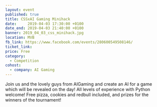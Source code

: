 ```yaml
---
layout: event
published: true
title: CSSxAI Gaming Minihack
date:     2019-04-03 17:30:00 +0100
date_end: 2019-04-03 21:40:00 +0100
banner: 2019_04_03_css_minihack.jpg
location: MVB
fb_link: https://www.facebook.com/events/280600549508146/
ticket_link:
price: Free
category:
  - Competition
cohost:
  - company: AI Gaming
---
```


Join us and the lovely guys from AIGaming and create an AI for a game which will be revealed on the day! All levels of experience with Python welcome! Free pizza, cookies and redbull included, and prizes for the winners of the tournament!
